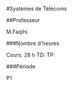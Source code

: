 #Systèmes de Télécoms

##Professeur

M.Faqihi

###Nombre d'heures

Cours: 28 h
TD:
TP:

###Période

P1